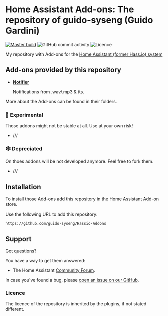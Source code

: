 # Home Assistant Add-ons: The repository of guido-syseng (Guido Gardini)

[![Master build][build-badge]][build-url]
![GitHub commit activity][commit-badge]
![Licence][licence-badge]

My repository with Add-ons for the [Home Assistant (former Hass.io) system](https://www.home-assistant.io/hassio/)

## Add-ons provided by this repository

- **[Notifier](/notifier/README.md)**

    Notifications from .wav/.mp3 & tts.

More about the Add-ons can be found in their folders.


### 🧪 Experimental

Those addons might not be stable at all. Use at your own risk!

* ///


### 🕸️ Depreciated

On thoes addons will be not developed anymore. Feel free to fork them.

* ///

## Installation

To install those Add-ons add this repository in the Home Assistant Add-on store.

Use the following URL to add this repository:

`https://github.com/guido-syseng/Hassio-Addons`

## Support

Got questions?

You have a way to get them answered:

- The Home Assistant [Community Forum][forum].

In case you've found a bug, please [open an issue on our GitHub][issue].

### Licence

The licence of the repository is inherited by the plugins, if not stated different.

[build-badge]: https://img.shields.io/github/workflow/status/guido-syseng/Hassio-Addons/Deploy%20addons?style=for-the-badge
[build-url]: https://github.com/guido-syseng/Hassio-Addons/actions?query=workflow%3A%22Deploy+addons%22
[commit-badge]: https://img.shields.io/github/commit-activity/m/guido-syseng/Hassio-Addons?style=for-the-badge
[licence-badge]: https://img.shields.io/github/license/guido-syseng/Hassio-Addons?style=for-the-badge
[forum]: https://community.home-assistant.io
[issue]: https://github.com/home-assistant/hassio-addons/issues